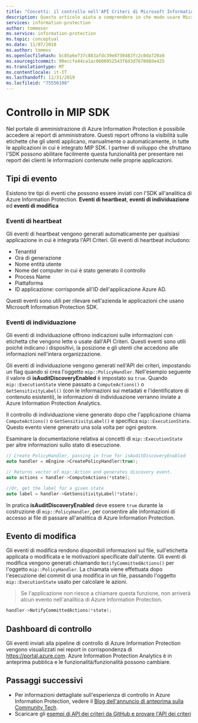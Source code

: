 ```yaml
---
title: "Concetti: il controllo nell'API Criteri di Microsoft Information Protection SDK"
description: Questo articolo aiuta a comprendere in che modo usare Microsoft Information Protection SDK per inviare gli eventi di controllo dell'API Criteri all'analitica di Azure Information Protection.
services: information-protection
author: tommoser
ms.service: information-protection
ms.topic: conceptual
ms.date: 11/07/2018
ms.author: tommos
ms.openlocfilehash: bc85a6e737c883afdc39e8730483fc2c0da720a9
ms.sourcegitcommit: 99eccfe44ca1ac0606952543f6d3d767088de425
ms.translationtype: MT
ms.contentlocale: it-IT
ms.lasthandoff: 12/31/2019
ms.locfileid: "75556198"
---
```

# <a name="auditing-in-the-mip-sdk"></a>Controllo in MIP SDK

Nel portale di amministrazione di Azure Information Protection è possibile accedere ai report di amministratore. Questi report offrono la visibilità sulle etichette che gli utenti applicano, manualmente o automaticamente, in tutte le applicazioni in cui è integrato MIP SDK. I partner di sviluppo che sfruttano l'SDK possono abilitare facilmente questa funzionalità per presentare nei report dei clienti le informazioni contenute nelle proprie applicazioni.

## <a name="event-types"></a>Tipi di evento

Esistono tre tipi di eventi che possono essere inviati con l'SDK all'analitica di Azure Information Protection. **Eventi di heartbeat**, **eventi di individuazione** ed **eventi di modifica**

### <a name="heartbeat-events"></a>Eventi di heartbeat

Gli eventi di heartbeat vengono generati automaticamente per qualsiasi applicazione in cui è integrata l'API Criteri. Gli eventi di heartbeat includono:

* TenantId
* Ora di generazione
* Nome entità utente
* Nome del computer in cui è stato generato il controllo
* Process Name
* Piattaforma
* ID applicazione: corrisponde all'ID dell'applicazione Azure AD.

Questi eventi sono utili per rilevare nell'azienda le applicazioni che usano Microsoft Information Protection SDK.

### <a name="discovery-events"></a>Eventi di individuazione

Gli eventi di individuazione offrono indicazioni sulle informazioni con etichetta che vengono lette o usate dall'API Criteri. Questi eventi sono utili poiché indicano i dispositivi, la posizione e gli utenti che accedono alle informazioni nell'intera organizzazione.

Gli eventi di individuazione vengono generati nell'API dei criteri, impostando un flag quando si crea l'oggetto `mip::PolicyHandler`. Nell'esempio seguente il valore di **isAuditDiscoveryEnabled** è impostato su `true`. Quando `mip::ExecutionState` viene passato a `ComputeActions()` o `GetSensitivityLabel()` (con le informazioni sui metadati e l'identificatore di contenuto esistenti), le informazioni di individuazione verranno inviate a Azure Information Protection Analytics.

Il controllo di individuazione viene generato dopo che l'applicazione chiama `ComputeActions()` o `GetSensitivityLabel()` e specifica `mip::ExecutionState`. Questo evento viene generato una sola volta per ogni gestore.

Esaminare la documentazione relativa ai concetti di `mip::ExecutionState` per altre informazioni sullo stato di esecuzione.

```cpp
// Create PolicyHandler, passing in true for isAuditDiscoveryEnabled
auto handler = mEngine->CreatePolicyHandler(true);

// Returns vector of mip::Action and generates discovery event.
auto actions = handler->ComputeActions(*state);

//Or, get the label for a given state
auto label = handler->GetSensitivityLabel(*state);
```

In pratica **isAuditDiscoveryEnabled** deve essere `true` durante la costruzione di `mip::PolicyHandler`, per consentire alle informazioni di accesso ai file di passare all'analitica di Azure Information Protection.

## <a name="change-event"></a>Evento di modifica

Gli eventi di modifica rendono disponibili informazioni sul file, sull'etichetta applicata o modificata e le motivazioni specificate dall'utente. Gli eventi di modifica vengono generati chiamando `NotifyCommittedActions()` per l'oggetto `mip::PolicyHandler`. La chiamata viene effettuata dopo l'esecuzione del commit di una modifica in un file, passando l'oggetto `mip::ExecutionState` usato per calcolare le azioni.

> Se l'applicazione non riesce a chiamare questa funzione, non arriverà alcun evento nell'analitica di Azure Information Protection.

```cpp
handler->NotifyCommittedActions(*state);
```

## <a name="audit-dashboard"></a>Dashboard di controllo

Gli eventi inviati alla pipeline di controllo di Azure Information Protection vengono visualizzati nei report in corrispondenza di https://portal.azure.com. Azure Information Protection Analytics è in anteprima pubblica e le funzionalità/funzionalità possono cambiare.

## <a name="next-steps"></a>Passaggi successivi

- Per informazioni dettagliate sull'esperienza di controllo in Azure Information Protection, vedere il [Blog dell'annuncio di anteprima sulla Community Tech](https://techcommunity.microsoft.com/t5/Azure-Information-Protection/Data-discovery-reporting-and-analytics-for-all-your-data-with/ba-p/253854).
- Scaricare gli [esempi di API dei criteri da GitHub e provare l'API dei criteri](https://azure.microsoft.com/resources/samples/?sort=0&term=mipsdk+policyapi)

